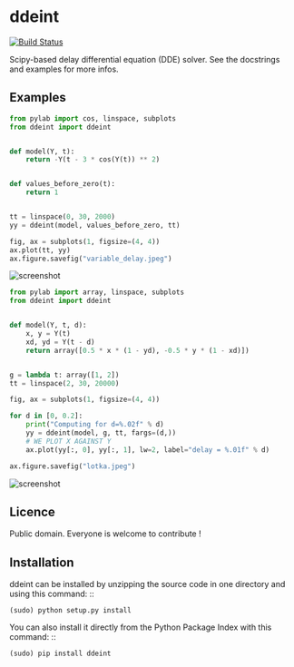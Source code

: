 # ddeint

[![Build Status](https://travis-ci.org/Zulko/ddeint.svg?branch=master)](https://travis-ci.org/Zulko/ddeint)

Scipy-based delay differential equation (DDE) solver. See the docstrings and examples for more infos.

## Examples


```python
from pylab import cos, linspace, subplots
from ddeint import ddeint


def model(Y, t):
    return -Y(t - 3 * cos(Y(t)) ** 2)


def values_before_zero(t):
    return 1


tt = linspace(0, 30, 2000)
yy = ddeint(model, values_before_zero, tt)

fig, ax = subplots(1, figsize=(4, 4))
ax.plot(tt, yy)
ax.figure.savefig("variable_delay.jpeg")
```

![screenshot](https://github.com/Zulko/ddeint/raw/master/examples/variable_delay.jpeg)

```python
from pylab import array, linspace, subplots
from ddeint import ddeint


def model(Y, t, d):
    x, y = Y(t)
    xd, yd = Y(t - d)
    return array([0.5 * x * (1 - yd), -0.5 * y * (1 - xd)])


g = lambda t: array([1, 2])
tt = linspace(2, 30, 20000)

fig, ax = subplots(1, figsize=(4, 4))

for d in [0, 0.2]:
    print("Computing for d=%.02f" % d)
    yy = ddeint(model, g, tt, fargs=(d,))
    # WE PLOT X AGAINST Y
    ax.plot(yy[:, 0], yy[:, 1], lw=2, label="delay = %.01f" % d)

ax.figure.savefig("lotka.jpeg")
```

![screenshot](https://github.com/Zulko/ddeint/raw/master/examples/lotka.jpeg)

## Licence


Public domain. Everyone is welcome to contribute !

## Installation

ddeint can be installed by unzipping the source code in one directory and using this command: ::

    (sudo) python setup.py install

You can also install it directly from the Python Package Index with this command: ::

    (sudo) pip install ddeint 
